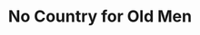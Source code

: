 ---
title: "No Country for Old Men"

year: 2007

director: "The Coen Brothers"

summary: "A guy finds a briefcase full of money in the desert, is hunted by a hitman, Tommy Lee Jones doesn't understand."

comment: "This movie is famous for A) a bad haircut B) No soundtrack C) it's really good!"

image: "https://media.giphy.com/media/Xl6t38RgI4MyA/giphy.gif"

imdb: "https://www.imdb.com/title/tt0477348/"

quotes:
  - "I don't want to push my chips forward and go out and meet something I don't understand. A man would have to put his soul at hazard. He'd have to say, 'O.K., I'll be part of this world.'"
---